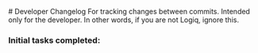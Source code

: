 ﻿﻿# Developer Changelog
For tracking changes between commits. Intended only for the developer.
In other words, if you are not Logiq, ignore this.

### Initial tasks completed:


